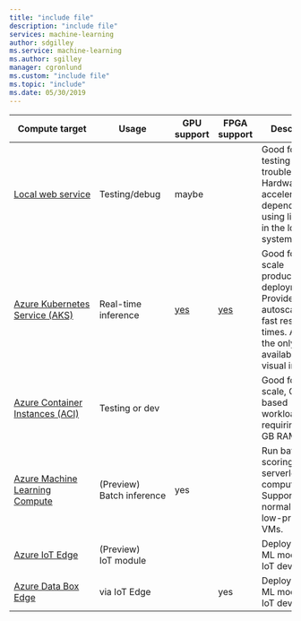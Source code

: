 ```yaml
---
title: "include file"
description: "include file"
services: machine-learning
author: sdgilley
ms.service: machine-learning
ms.author: sgilley
manager: cgronlund
ms.custom: "include file"
ms.topic: "include"
ms.date: 05/30/2019
---
```


| Compute target | Usage | GPU support | FPGA support | Description |
| ----- | ----- | ----- | ----- | ----- |
| [Local&nbsp;web&nbsp;service](../articles/machine-learning/service/how-to-deploy-and-where.md#local) | Testing/debug | maybe | &nbsp; | Good for limited testing and troubleshooting. Hardware acceleration depends on using libraries in the local system.
| [Azure Kubernetes Service (AKS)](../articles/machine-learning/service/how-to-deploy-and-where.md#aks) | Real-time inference |  [yes](../articles/machine-learning/service/how-to-deploy-inferencing-gpus.md)  | [yes](../articles/machine-learning/service/how-to-deploy-fpga-web-service.md)   |Good for high-scale production deployments. Provides autoscaling and fast response times.  AKS is the only option available for the visual interface. |
| [Azure Container Instances (ACI)](../articles/machine-learning/service/how-to-deploy-and-where.md#aci) | Testing or dev | &nbsp;  | &nbsp; | Good for low scale, CPU-based workloads requiring <48-GB RAM |
| [Azure Machine Learning Compute](../articles/machine-learning/service/how-to-run-batch-predictions.md) | (Preview) Batch&nbsp;inference | yes | &nbsp;  | Run batch scoring on serverless compute. Supports normal and low-priority VMs. |
| [Azure IoT Edge](../articles/machine-learning/service/how-to-deploy-and-where.md#iotedge) | (Preview) IoT&nbsp;module |  &nbsp; | &nbsp; | Deploy & serve ML models on IoT devices. |
| [Azure Data Box Edge](../articles/databox-online/data-box-edge-overview.md)   | via IoT Edge |  &nbsp; | yes | Deploy & serve ML models on IoT devices. |
